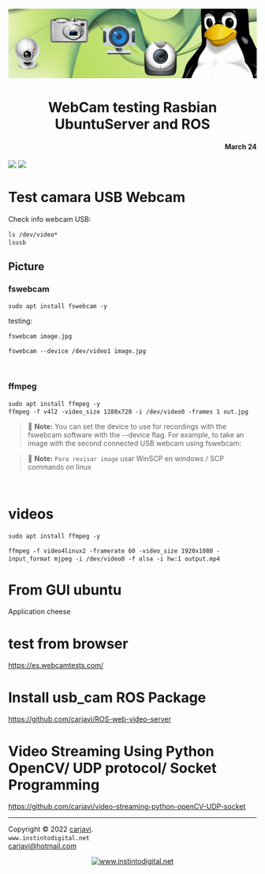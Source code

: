 <p align="center"><img src="./img/webcam.jpg" width="800"  alt=" " /></p>
<h1 align="center"> WebCam testing Rasbian UbuntuServer and ROS </h1> 
<h4 align="right">March 24</h4>

<img src="https://img.shields.io/badge/OS-Linux%20GNU-yellowgreen">
<img src="https://img.shields.io/badge/OS%20-Raspbian%20GNU%2FLinux%2011%20(bulleye)-yellowgreen">


<br>

# Test camara USB Webcam
Check info webcam USB:
```
ls /dev/video*
lsusb
```

## Picture
### fswebcam
```
sudo apt install fswebcam -y
```
testing:
```
fswebcam image.jpg
```
```
fswebcam --device /dev/video1 image.jpg
```
<br>

### ffmpeg
```
sudo apt install ffmpeg -y
ffmpeg -f v4l2 -video_size 1280x720 -i /dev/video0 -frames 1 out.jpg
```

> :memo: **Note:** You can set the device to use for recordings with the fswebcam software with the --device flag. For example, to take an image with the second connected USB webcam using fswebcam:


> :memo: **Note:** ```Para revisar image``` usar WinSCP en windows / SCP commands on linux

<br>

# videos
```
sudo apt install ffmpeg -y
```
```
ffmpeg -f video4linux2 -framerate 60 -video_size 1920x1080 -input_format mjpeg -i /dev/video0 -f alsa -i hw:1 output.mp4
```

# From GUI ubuntu
Application cheese

# test from browser
https://es.webcamtests.com/

# Install usb_cam ROS Package
https://github.com/carjavi/ROS-web-video-server

# Video Streaming Using Python OpenCV/ UDP protocol/ Socket Programming
https://github.com/carjavi/video-streaming-python-openCV-UDP-socket
<br>

---
Copyright &copy; 2022 [carjavi](https://github.com/carjavi). <br>
```www.instintodigital.net``` <br>
carjavi@hotmail.com <br>
<p align="center">
    <a href="https://instintodigital.net/" target="_blank"><img src="./img/developer.png" height="100" alt="www.instintodigital.net"></a>
</p>




